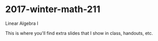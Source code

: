 # 2017-winter-math-211
Linear Algebra I

This is where you'll find extra slides that I show in class, handouts, etc.
